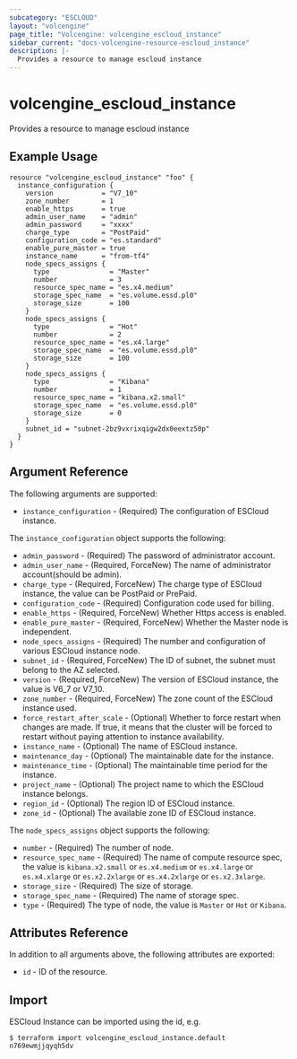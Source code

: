 ```yaml
---
subcategory: "ESCLOUD"
layout: "volcengine"
page_title: "Volcengine: volcengine_escloud_instance"
sidebar_current: "docs-volcengine-resource-escloud_instance"
description: |-
  Provides a resource to manage escloud instance
---
```

# volcengine_escloud_instance
Provides a resource to manage escloud instance
## Example Usage
```hcl
resource "volcengine_escloud_instance" "foo" {
  instance_configuration {
    version            = "V7_10"
    zone_number        = 1
    enable_https       = true
    admin_user_name    = "admin"
    admin_password     = "xxxx"
    charge_type        = "PostPaid"
    configuration_code = "es.standard"
    enable_pure_master = true
    instance_name      = "from-tf4"
    node_specs_assigns {
      type               = "Master"
      number             = 3
      resource_spec_name = "es.x4.medium"
      storage_spec_name  = "es.volume.essd.pl0"
      storage_size       = 100
    }
    node_specs_assigns {
      type               = "Hot"
      number             = 2
      resource_spec_name = "es.x4.large"
      storage_spec_name  = "es.volume.essd.pl0"
      storage_size       = 100
    }
    node_specs_assigns {
      type               = "Kibana"
      number             = 1
      resource_spec_name = "kibana.x2.small"
      storage_spec_name  = "es.volume.essd.pl0"
      storage_size       = 0
    }
    subnet_id = "subnet-2bz9vxrixqigw2dx0eextz50p"
  }
}
```
## Argument Reference
The following arguments are supported:
* `instance_configuration` - (Required) The configuration of ESCloud instance.

The `instance_configuration` object supports the following:

* `admin_password` - (Required) The password of administrator account.
* `admin_user_name` - (Required, ForceNew) The name of administrator account(should be admin).
* `charge_type` - (Required, ForceNew) The charge type of ESCloud instance, the value can be PostPaid or PrePaid.
* `configuration_code` - (Required) Configuration code used for billing.
* `enable_https` - (Required, ForceNew) Whether Https access is enabled.
* `enable_pure_master` - (Required, ForceNew) Whether the Master node is independent.
* `node_specs_assigns` - (Required) The number and configuration of various ESCloud instance node.
* `subnet_id` - (Required, ForceNew) The ID of subnet, the subnet must belong to the AZ selected.
* `version` - (Required, ForceNew) The version of ESCloud instance, the value is V6_7 or V7_10.
* `zone_number` - (Required, ForceNew) The zone count of the ESCloud instance used.
* `force_restart_after_scale` - (Optional) Whether to force restart when changes are made. If true, it means that the cluster will be forced to restart without paying attention to instance availability.
* `instance_name` - (Optional) The name of ESCloud instance.
* `maintenance_day` - (Optional) The maintainable date for the instance.
* `maintenance_time` - (Optional) The maintainable time period for the instance.
* `project_name` - (Optional) The project name  to which the ESCloud instance belongs.
* `region_id` - (Optional) The region ID of ESCloud instance.
* `zone_id` - (Optional) The available zone ID of ESCloud instance.

The `node_specs_assigns` object supports the following:

* `number` - (Required) The number of node.
* `resource_spec_name` - (Required) The name of compute resource spec, the value is `kibana.x2.small` or `es.x4.medium` or `es.x4.large` or `es.x4.xlarge` or `es.x2.2xlarge` or `es.x4.2xlarge` or `es.x2.3xlarge`.
* `storage_size` - (Required) The size of storage.
* `storage_spec_name` - (Required) The name of storage spec.
* `type` - (Required) The type of node, the value is `Master` or `Hot` or `Kibana`.

## Attributes Reference
In addition to all arguments above, the following attributes are exported:
* `id` - ID of the resource.



## Import
ESCloud Instance can be imported using the id, e.g.
```
$ terraform import volcengine_escloud_instance.default n769ewmjjqyqh5dv
```

